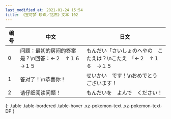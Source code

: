 ```yaml
---
last_modified_at: 2021-01-24 15:54
title: 《宝可梦 珍珠／钻石》文本 102
---
```

| 编号 | 中文 | 日文 |
| ---- | ---- | ---- |
| 0 | 问题：最初的房间的答案是？\n回答：←２　↑１６　→１５ | もんだい「さいしょのへやの　こたえは？\nこたえ　「←２　↑１６　→１５ |
| 1 | 答对了！\n恭喜你！ | せいかい　です！\nおめでとう　ございます！ |
| 2 | 请仔细阅读问题！ | もんだいを　よんで　ください！ |
{: .table .table-bordered .table-hover .xz-pokemon-text .xz-pokemon-text-DP }